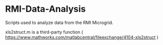 # RMI-Data-Analysis
Scripts used to analyze data from the RMI Microgrid.

xls2struct.m is a third-party function  ( https://www.mathworks.com/matlabcentral/fileexchange/4104-xls2struct )
